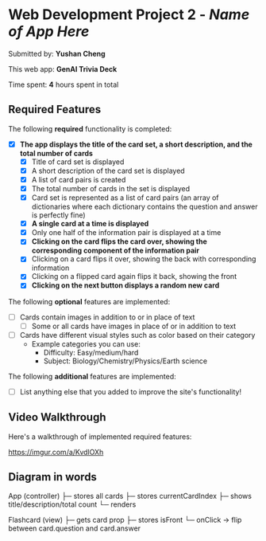 # Web Development Project 2 - *Name of App Here*

Submitted by: **Yushan Cheng**

This web app: **GenAI Trivia Deck**

Time spent: **4** hours spent in total

## Required Features

The following **required** functionality is completed:


- [X] **The app displays the title of the card set, a short description, and the total number of cards**
  - [X] Title of card set is displayed 
  - [X] A short description of the card set is displayed 
  - [X] A list of card pairs is created
  - [X] The total number of cards in the set is displayed 
  - [X] Card set is represented as a list of card pairs (an array of dictionaries where each dictionary contains the question and answer is perfectly fine)
  - [X] **A single card at a time is displayed**
  - [X] Only one half of the information pair is displayed at a time
  - [X] **Clicking on the card flips the card over, showing the corresponding component of the information pair**
  - [X] Clicking on a card flips it over, showing the back with corresponding information 
  - [X] Clicking on a flipped card again flips it back, showing the front
  - [X] **Clicking on the next button displays a random new card**

The following **optional** features are implemented:

- [ ] Cards contain images in addition to or in place of text
  - [ ] Some or all cards have images in place of or in addition to text
- [ ] Cards have different visual styles such as color based on their category
  - Example categories you can use:
    - Difficulty: Easy/medium/hard
    - Subject: Biology/Chemistry/Physics/Earth science

The following **additional** features are implemented:

* [ ] List anything else that you added to improve the site's functionality!

## Video Walkthrough

Here's a walkthrough of implemented required features:

https://imgur.com/a/KvdlOXh


## Diagram in words
App (controller)
 ├─ stores all cards
 ├─ stores currentCardIndex
 ├─ shows title/description/total count
 └─ renders <Flashcard card={cards[currentCardIndex]} />

Flashcard (view) 
 ├─ gets card prop
 ├─ stores isFront
 └─ onClick → flip between card.question and card.answer

